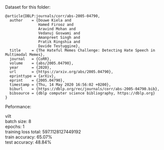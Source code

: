 Dataset for this folder:

```
@article{DBLP:journals/corr/abs-2005-04790,
  author    = {Douwe Kiela and
               Hamed Firooz and
               Aravind Mohan and
               Vedanuj Goswami and
               Amanpreet Singh and
               Pratik Ringshia and
               Davide Testuggine},
  title     = {The Hateful Memes Challenge: Detecting Hate Speech in Multimodal Memes},
  journal   = {CoRR},
  volume    = {abs/2005.04790},
  year      = {2020},
  url       = {https://arxiv.org/abs/2005.04790},
  eprinttype = {arXiv},
  eprint    = {2005.04790},
  timestamp = {Thu, 14 May 2020 16:56:02 +0200},
  biburl    = {https://dblp.org/rec/journals/corr/abs-2005-04790.bib},
  bibsource = {dblp computer science bibliography, https://dblp.org}
}
```

Peformance:

vilt \
batch size: 8 \
epochs: 1 \
training loss total: 597.1128127449192 \
train accuracy: 65.07% \
test accuracy: 48.84% 

